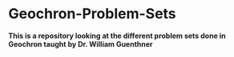 # Geochron-Problem-Sets
**This is a repository looking at the different problem sets done in Geochron taught by Dr. William Guenthner**
